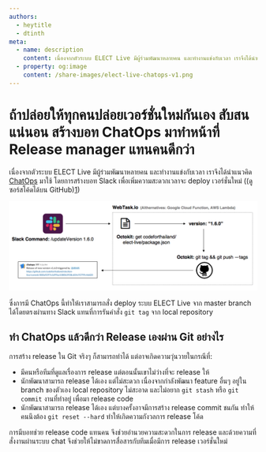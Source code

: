 ```yaml
---
authors:
  - heytitle
  - dtinth
meta:
  - name: description
    content: เนื่องจากตัวระบบ ELECT Live มีผู้ร่วมพัฒนาหลายคน และทำงานแข่งกับเวลา เราจึงได้นำแนวคิด ChatOps มาใช้ โดยการสร้างบอท Slack เพื่อเพิ่มความสะดวกเวลาจะ​ deploy เวอร์ชั่นใหม่
  - property: og:image
    content: /share-images/elect-live-chatops-v1.png
---
```


# ถ้าปล่อยให้ทุกคนปล่อยเวอร์ชั่นใหม่กันเอง สับสนแน่นอน สร้างบอท ChatOps มาทำหน้าที่ Release manager แทนคนดีกว่า

<author-list></author-list>

เนื่องจากตัวระบบ ELECT Live มีผู้ร่วมพัฒนาหลายคน และทำงานแข่งกับเวลา
เราจึงได้นำแนวคิด [ChatOps](https://github.com/exAspArk/awesome-chatops) มาใช้
โดยการสร้างบอท Slack
เพื่อเพิ่มความสะดวกเวลาจะ​ deploy เวอร์ชั่นใหม่
((ดูซอร์สโค้ดได้บน GitHub)[1])

![](./Untitled-7245129e-0f22-4979-886f-54328a34dcde.png)

ซึ่งการมี ChatOps นี้ทำให้เราสามารถสั่ง deploy ​ระบบ ELECT Live จาก master branch ได้โดยตรงผ่านทาง Slack
แทนที่การรันคำสั่ง `git tag` จาก local repository​

## ทำ ChatOps แล้วดีกว่า Release เองผ่าน Git อย่างไร

การสร้าง release ใน Git จริงๆ ก็สามารถทำได้ แต่อาจเกิดความวุ่นวายในกรณีที่:

- มีคนหรือทีมที่ดูแลเรื่องการ release
  แต่ตอนนั้นเขาไม่ว่างที่จะ release ให้
- นักพัฒนาสามารถ release ได้เอง
  แต่ไม่สะดวก
  เนื่องจากกำลังพัฒนา feature อื่นๆ อยู่ใน branch ของตัวเอง
  local repository ไม่สะอาด
  และไม่อยาก `git stash` หรือ `git commit` งานที่ทำอยู่ เพื่อมา release code
- นักพัฒนาสามารถ release ได้เอง
  แต่บางครั้งอาจมีการสร้าง release commit ชนกัน
  ทำให้คนนึงต้อง `git reset --hard`
  ทำให้เกิดความกังวลการ release โค้ด

การมีบอทช่วย release code แทนคน
จึงช่วยอำนวยความสะดวกในการ release
และด้วยความที่สั่งงานผ่านระบบ chat
จึงช่วยให้ไม่ขาดการสื่อสารกับทีมเมื่อมีการ release เวอร์ชั่นใหม่

[1]: https://github.com/codeforthailand/elect-live-release-manager
